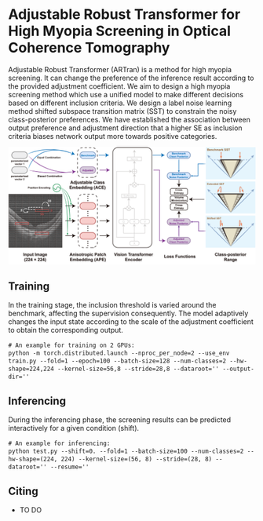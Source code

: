 # Adjustable Robust Transformer for High Myopia Screening in Optical Coherence Tomography

Adjustable Robust Transformer (ARTran) is a method for high myopia screening. It can change the preference of the inference result according to the provided adjustment
coefficient. We aim to design a high myopia screening method which use a unified model to make different decisions based on different inclusion criteria. We design a label noise learning method shifted subspace transition matrix (SST) to constrain the noisy class-posterior preferences. We have established the association between output preference and adjustment direction that a higher SE as inclusion criteria biases network output more towards positive categories.

<img src="figs/fig-2.png">


## Training
In the training stage, the inclusion threshold is varied around the benchmark, affecting the supervision consequently. The model adaptively changes the input state according to the scale of the adjustment coefficient to obtain the corresponding output.
```
# An example for training on 2 GPUs:
python -m torch.distributed.launch --nproc_per_node=2 --use_env train.py --fold=1 --epoch=100 --batch-size=128 --num-classes=2 --hw-shape=224,224 --kernel-size=56,8 --stride=28,8 --dataroot='' --output-dir=''
```


## Inferencing
During the inferencing phase, the screening results can be predicted interactively for a given condition (shift).
```
# An example for inferencing:
python test.py --shift=0. --fold=1 --batch-size=100 --num-classes=2 --hw-shape=(224, 224) --kernel-size=(56, 8) --stride=(28, 8) --dataroot='' --resume=''
```


## Citing
- TO DO
